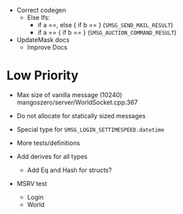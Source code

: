* Correct codegen
  * Else Ifs:
    - if a ==, else { if b ==  } (`SMSG_SEND_MAIL_RESULT`)
    - if a == { if b == } (`SMSG_AUCTION_COMMAND_RESULT`)
* UpdateMask docs
  * Improve Docs

# Low Priority

* Max size of vanilla message (10240) mangoszero/server/WorldSocket.cpp:367

* Do not allocate for statically sized messages
* Special type for `SMSG_LOGIN_SETTIMESPEED.datetime`
* More tests/definitions
* Add derives for all types
  * Add Eq and Hash for structs?
* MSRV test
  * Login
  * World
